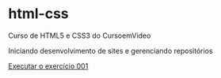 # html-css
  Curso de HTML5 e CSS3 do CursoemVideo

  Iniciando desenvolvimento de sites e gerenciando repositórios

  <a href="https://tiario.github.io/html-css/exercicios/ex001/index.html" traget="_blanck">Executar o exercício 001</a>
